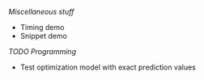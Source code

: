 
*Miscellaneous stuff*
- Timing demo
- Snippet demo

*TODO Programming*
- Test optimization model with exact prediction values